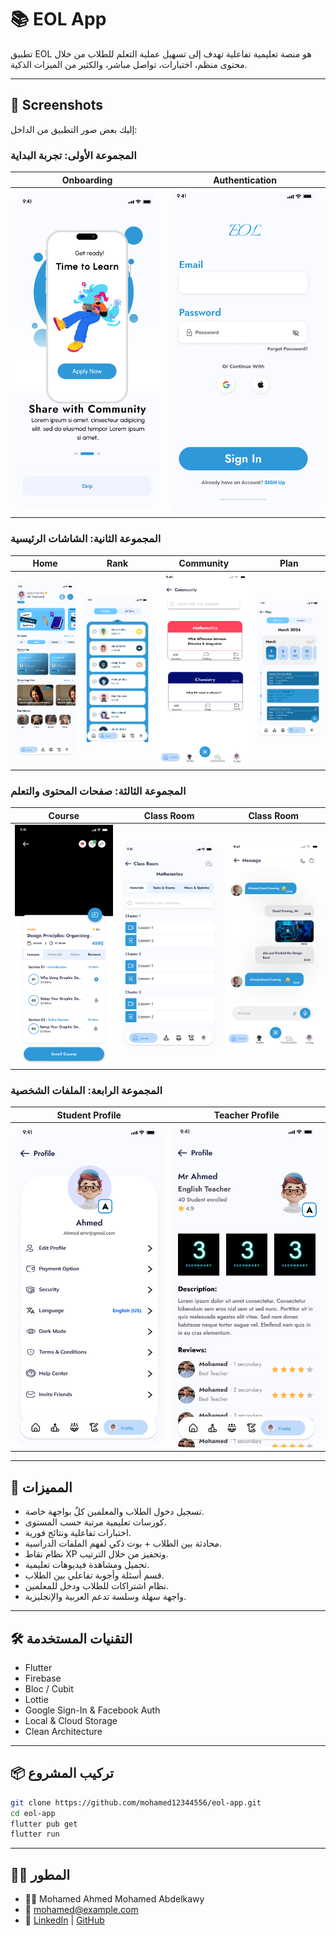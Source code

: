 # 📚 EOL App

تطبيق EOL هو منصة تعليمية تفاعلية تهدف إلى تسهيل عملية التعلم للطلاب من خلال محتوى منظم، اختبارات، تواصل مباشر، والكثير من الميزات الذكية.

---

## 📸 Screenshots

إليك بعض صور التطبيق من الداخل:

### المجموعة الأولى: تجربة البداية
| Onboarding | Authentication |
|------------|----------------|
| ![Onboarding](screenshots/Light_sign_up_step.png) | ![Authentication](screenshots/Android_Compact_3.png) |

### المجموعة الثانية: الشاشات الرئيسية
| Home | Rank | Community | Plan |
|------|------|-----------|------|
| ![Home](screenshots/Home.png) | ![Rank](screenshots/Rank.png) | ![Community](screenshots/Students.png) | ![Plan](screenshots/iPhone_16_Plus_6.png) |

### المجموعة الثالثة: صفحات المحتوى والتعلم
| Course | Class Room | Class Room
|--------|-----------|-----------|
| ![Courses](screenshots/before_purshase.png) | ![ClassRoom](screenshots/Class_Room.png) | ![ClassRoom](screenshots/Chatinng_With_Mr_In_class_room.png) | 

### المجموعة الرابعة: الملفات الشخصية
| Student Profile | Teacher Profile |
|----------------|-----------------|
| ![Student Profile](screenshots/iPhone16Plus_4.png) | ![Teacher Profile](screenshots/iPhone16Plus7.png) |


---

## 🚀 المميزات

- تسجيل دخول الطلاب والمعلمين كلٌ بواجهة خاصة.
- كورسات تعليمية مرتبة حسب المستوى.
- اختبارات تفاعلية ونتائج فورية.
- محادثة بين الطلاب + بوت ذكي لفهم الملفات الدراسية.
- نظام نقاط XP وتحفيز من خلال الترتيب.
- تحميل ومشاهدة فيديوهات تعليمية.
- قسم أسئلة وأجوبة تفاعلي بين الطلاب.
- نظام اشتراكات للطلاب ودخل للمعلمين.
- واجهة سهلة وسلسة تدعم العربية والإنجليزية.

---

## 🛠️ التقنيات المستخدمة

- Flutter
- Firebase
- Bloc / Cubit
- Lottie
- Google Sign-In & Facebook Auth
- Local & Cloud Storage
- Clean Architecture

---

## 📦 تركيب المشروع

```bash
git clone https://github.com/mohamed12344556/eol-app.git
cd eol-app
flutter pub get
flutter run
```

---

## 🧑‍💻 المطور

- 👨‍💻 Mohamed Ahmed Mohamed Abdelkawy  
- 📧 mohamed@example.com  
- 💼 [LinkedIn](https://www.linkedin.com/in/mohamed-abdelqawi/) | [GitHub](https://github.com/mohamed12344556)
